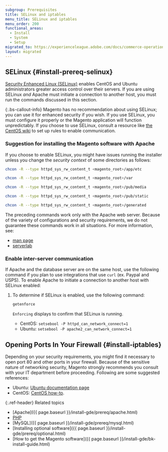```yaml
---
subgroup: Prerequisites
title: SELinux and iptables
menu_title: SELinux and iptables
menu_order: 200
functional_areas:
  - Install
  - System
  - Setup
migrated_to: https://experienceleague.adobe.com/docs/commerce-operations/installation-guide/prerequisites/security.html
layout: migrated
---
```


## SELinux {#install-prereq-selinux}

[Security Enhanced Linux (SELinux)](https://selinuxproject.org/page/Main_Page) enables CentOS and Ubuntu administrators greater access control over their servers. If you are using SELinux *and* Apache must initiate a connection to another host, you must run the commands discussed in this section.

{:.bs-callout-info}
Magento has no recommendation about using SELinux; you can use it for enhanced security if you wish. If you use SELinux, you must configure it properly or the Magento application will function unpredictably. If you choose to use SELinux, consult a resource like [the CentOS wiki](https://wiki.centos.org/HowTos/SELinux) to set up rules to enable communication.

### Suggestion for installing the Magento software with Apache

If you choose to enable SELinux, you might have issues running the installer unless you change the *security context* of some directories as follows:

```bash
chcon -R --type httpd_sys_rw_content_t <magento_root>/app/etc
```

```bash
chcon -R --type httpd_sys_rw_content_t <magento_root>/var
```

```bash
chcon -R --type httpd_sys_rw_content_t <magento_root>/pub/media
```

```bash
chcon -R --type httpd_sys_rw_content_t <magento_root>/pub/static
```

```bash
chcon -R --type httpd_sys_rw_content_t <magento_root>/generated
```

The preceding commands work only with the Apache web server. Because of the variety of configurations and security requirements, we do not guarantee these commands work in all situations. For more information, see:

*  [man page](https://linux.die.net/man/8/httpd_selinux)
*  [serverlab](https://www.serverlab.ca/tutorials/linux/web-servers-linux/configuring-selinux-policies-for-apache-web-servers/)

### Enable inter-server communication

If Apache and the database server are on the same host, use the following command if you plan to use integrations that use `curl` (ex. Paypal and USPS).
To enable Apache to initiate a connection to another host with SELinux enabled:

1. To determine if SELinux is enabled, use the following command:

   ```bash
   getenforce
   ```

   `Enforcing` displays to confirm that SELinux is running.

   *  CentOS: `setsebool -P httpd_can_network_connect=1`
   *  Ubuntu: `setsebool -P apache2_can_network_connect=1`

## Opening Ports In Your Firewall {#install-iptables}

Depending on your security requirements, you might find it necessary to open port 80 and other ports in your firewall. Because of the sensitive nature of networking security, Magento strongly recommends you consult with your IT department before proceeding. Following are some suggested references:

*  Ubuntu: [Ubuntu documentation page](https://help.ubuntu.com/community/IptablesHowTo)
*  CentOS: [CentOS how-to](https://wiki.centos.org/HowTos/Network/IPTables).

{:.ref-header}
Related topics

*  [Apache]({{ page.baseurl }}/install-gde/prereq/apache.html)
*  [PHP]({{page.baseurl}}/install-gde/prereq/php-settings.html)
*  [MySQL]({{ page.baseurl }}/install-gde/prereq/mysql.html)
*  [Installing optional software]({{ page.baseurl }}/install-gde/prereq/optional.html)
*  [How to get the Magento software]({{ page.baseurl }}/install-gde/bk-install-guide.html)
